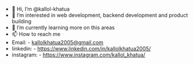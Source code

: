 - 👋 Hi, I’m @kallol-khatua
- 👀 I’m interested in web development, backend development and product building
- 🌱 I’m currently learning more on this areas
- 📫 How to reach me
- Email: - kallolkhatua2005@gmail.com
- linkedin: - https://www.linkedin.com/in/kallolkhatua2005/
- instagram: - https://www.instagram.com/kallol_khatua/
